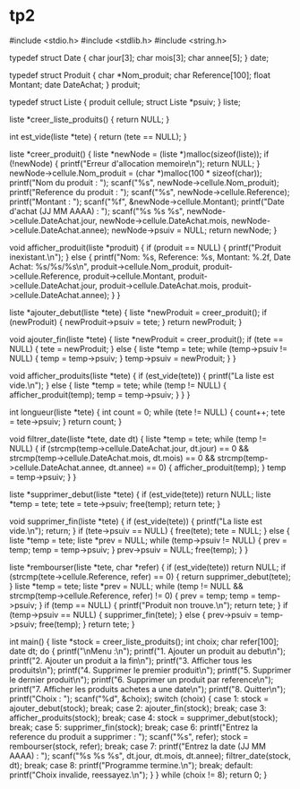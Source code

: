 # tp2

#include <stdio.h>
#include <stdlib.h>
#include <string.h>

typedef struct Date {
    char jour[3];
    char mois[3];
    char annee[5];
} date;

typedef struct Produit {
    char *Nom_produit;
    char Reference[100];
    float Montant;
    date DateAchat;
} produit;

typedef struct Liste {
    produit cellule;
    struct Liste *psuiv;
} liste;

liste *creer_liste_produits() {
    return NULL;
}

int est_vide(liste *tete) {
    return (tete == NULL);
}

liste *creer_produit() {
    liste *newNode = (liste *)malloc(sizeof(liste));
    if (!newNode) {
        printf("Erreur d'allocation memoire\n");
        return NULL;
    }
    newNode->cellule.Nom_produit = (char *)malloc(100 * sizeof(char));
    printf("Nom du produit : ");
    scanf("%s", newNode->cellule.Nom_produit);
    printf("Reference du produit : ");
    scanf("%s", newNode->cellule.Reference);
    printf("Montant : ");
    scanf("%f", &newNode->cellule.Montant);
    printf("Date d'achat (JJ MM AAAA) : ");
    scanf("%s %s %s", newNode->cellule.DateAchat.jour,
          newNode->cellule.DateAchat.mois,
          newNode->cellule.DateAchat.annee);
    newNode->psuiv = NULL;
    return newNode;
}

void afficher_produit(liste *produit) {
    if (produit == NULL) {
        printf("Produit inexistant.\n");
    } else {
        printf("Nom: %s, Reference: %s, Montant: %.2f, Date Achat: %s/%s/%s\n",
               produit->cellule.Nom_produit, produit->cellule.Reference,
               produit->cellule.Montant, produit->cellule.DateAchat.jour,
               produit->cellule.DateAchat.mois, produit->cellule.DateAchat.annee);
    }
}

liste *ajouter_debut(liste *tete) {
    liste *newProduit = creer_produit();
    if (newProduit) {
        newProduit->psuiv = tete;
    }
    return newProduit;
}

void ajouter_fin(liste *tete) {
    liste *newProduit = creer_produit();
    if (tete == NULL) {
        tete = newProduit;
    } else {
        liste *temp = tete;
        while (temp->psuiv != NULL) {
            temp = temp->psuiv;
        }
        temp->psuiv = newProduit;
    }
}

void afficher_produits(liste *tete) {
    if (est_vide(tete)) {
        printf("La liste est vide.\n");
    } else {
        liste *temp = tete;
        while (temp != NULL) {
            afficher_produit(temp);
            temp = temp->psuiv;
        }
    }
}

int longueur(liste *tete) {
    int count = 0;
    while (tete != NULL) {
        count++;
        tete = tete->psuiv;
    }
    return count;
}

void filtrer_date(liste *tete, date dt) {
    liste *temp = tete;
    while (temp != NULL) {
        if (strcmp(temp->cellule.DateAchat.jour, dt.jour) == 0 &&
            strcmp(temp->cellule.DateAchat.mois, dt.mois) == 0 &&
            strcmp(temp->cellule.DateAchat.annee, dt.annee) == 0) {
            afficher_produit(temp);
        }
        temp = temp->psuiv;
    }
}

liste *supprimer_debut(liste *tete) {
    if (est_vide(tete)) return NULL;
    liste *temp = tete;
    tete = tete->psuiv;
    free(temp);
    return tete;
}

void supprimer_fin(liste *tete) {
    if (est_vide(tete)) {
        printf("La liste est vide.\n");
        return;
    }
    if (tete->psuiv == NULL) {
        free(tete);
        tete = NULL;
    } else {
        liste *temp = tete;
        liste *prev = NULL;
        while (temp->psuiv != NULL) {
            prev = temp;
            temp = temp->psuiv;
        }
        prev->psuiv = NULL;
        free(temp);
    }
}

liste *rembourser(liste *tete, char *refer) {
    if (est_vide(tete)) return NULL;
    if (strcmp(tete->cellule.Reference, refer) == 0) {
        return supprimer_debut(tete);
    }
    liste *temp = tete;
    liste *prev = NULL;
    while (temp != NULL && strcmp(temp->cellule.Reference, refer) != 0) {
        prev = temp;
        temp = temp->psuiv;
    }
    if (temp == NULL) {
        printf("Produit non trouve.\n");
        return tete;
    }
    if (temp->psuiv == NULL) {
        supprimer_fin(tete);
    } else {
        prev->psuiv = temp->psuiv;
        free(temp);
    }
    return tete;
}

int main() {
    liste *stock = creer_liste_produits();
    int choix;
    char refer[100];
    date dt;
    do {
        printf("\nMenu :\n");
        printf("1. Ajouter un produit au debut\n");
        printf("2. Ajouter un produit a la fin\n");
        printf("3. Afficher tous les produits\n");
        printf("4. Supprimer le premier produit\n");
        printf("5. Supprimer le dernier produit\n");
        printf("6. Supprimer un produit par reference\n");
        printf("7. Afficher les produits achetes a une date\n");
        printf("8. Quitter\n");
        printf("Choix : ");
        scanf("%d", &choix);
        switch (choix) {
            case 1:
                stock = ajouter_debut(stock);
                break;
            case 2:
                ajouter_fin(stock);
                break;
            case 3:
                afficher_produits(stock);
                break;
            case 4:
                stock = supprimer_debut(stock);
                break;
            case 5:
                supprimer_fin(stock);
                break;
            case 6:
                printf("Entrez la reference du produit a supprimer : ");
                scanf("%s", refer);
                stock = rembourser(stock, refer);
                break;
            case 7:
                printf("Entrez la date (JJ MM AAAA) : ");
                scanf("%s %s %s", dt.jour, dt.mois, dt.annee);
                filtrer_date(stock, dt);
                break;
            case 8:
                printf("Programme termine.\n");
                break;
            default:
                printf("Choix invalide, reessayez.\n");
        }
    } while (choix != 8);
    return 0;
}